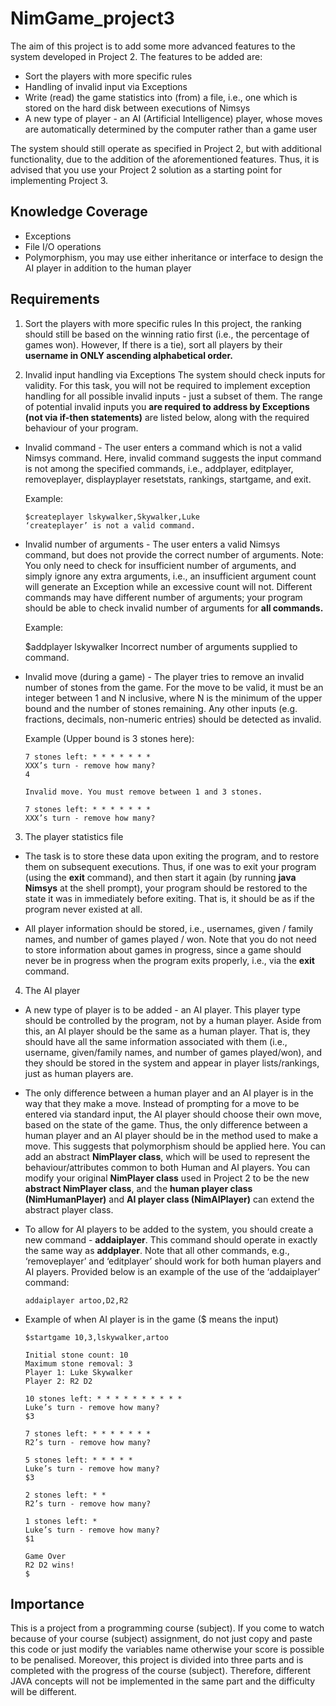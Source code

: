 # NimGame_project3
The aim of this project is to add some more advanced features to the system developed in Project 2. The features to be added are:
* Sort the players with more specific rules
* Handling of invalid input via Exceptions
* Write (read) the game statistics into (from) a file, i.e., one which is stored on the hard disk between executions of Nimsys
* A new type of player - an AI (Artificial Intelligence) player, whose moves are automatically determined by the computer rather than a game user

The system should still operate as specified in Project 2, but with additional functionality, due to the addition of the aforementioned features. Thus, it is advised that you use your Project 2 solution as a starting point for implementing Project 3.

## Knowledge Coverage
* Exceptions
* File I/O operations
* Polymorphism, you may use either inheritance or interface to design the AI player in addition to the human player

## Requirements
1. Sort the players with more specific rules
In this project, the ranking should still be based on the winning ratio first (i.e., the percentage of games won). However, If there is a tie), sort all players by their **username in ONLY ascending alphabetical order.**

2. Invalid input handling via Exceptions
The system should check inputs for validity. For this task, you will not be required to implement exception handling for all possible invalid inputs - just a subset of them. The range of potential invalid inputs you **are required to address by Exceptions (not via if-then statements)** are listed below, along with the required behaviour of your program.
  * Invalid command - The user enters a command which is not a valid Nimsys command. Here, invalid command suggests the input command is not among the specified commands, i.e., addplayer, editplayer, removeplayer, displayplayer resetstats, rankings, startgame, and exit.
  
    Example:
  
        $createplayer lskywalker,Skywalker,Luke
        ‘createplayer’ is not a valid command.
        
  * Invalid number of arguments - The user enters a valid Nimsys command, but does not provide the correct number of arguments. Note: You only need to check for insufficient number of arguments, and simply ignore any extra arguments, i.e., an insufficient argument count will generate an Exception while an excessive count will not. Different commands may have different number of arguments; your program should be able to check invalid number of arguments for **all commands.**

    Example:
      
      $addplayer lskywalker
      Incorrect number of arguments supplied to command.
      
* Invalid move (during a game) - The player tries to remove an invalid number of stones from the game. For the move to be valid, it must be an integer between 1 and N inclusive, where N is the minimum of the upper bound and the number of stones remaining. Any other inputs (e.g. fractions, decimals, non-numeric entries) should be detected as invalid.

    Example (Upper bound is 3 stones here):
      
      7 stones left: * * * * * * *
      XXX’s turn - remove how many?
      4
      
      Invalid move. You must remove between 1 and 3 stones.
      
      7 stones left: * * * * * * *
      XXX’s turn - remove how many?
      
3.  The player statistics file  
- The task is to store these data upon exiting the program, and to restore them on subsequent executions. Thus, if one was to exit your program (using the **exit** command), and then start it again (by running **java Nimsys** at the shell prompt), your program should be restored to the state it was in immediately before exiting. That is, it should be as if the program never existed at all.

- All player information should be stored, i.e., usernames, given / family names, and number of games played / won. Note that you do not need to store information about games in progress, since a game should never be in progress when the program exits properly, i.e., via the **exit** command.

4. The AI player
- A new type of player is to be added - an AI player. This player type should be controlled by the program, not by a human player. Aside from this, an AI player should be the same as a human player. That is, they should have all the same information associated with them (i.e., username, given/family names, and number of games played/won), and they should be stored in the system and appear in player lists/rankings, just as human players are.

- The only difference between a human player and an AI player is in the way that they make a move. Instead of prompting for a move to be entered via standard input, the AI player should choose their own move, based on the state of the game. Thus, the only difference between a human player and an AI player should be in the method used to make a move. This suggests that polymorphism should be applied here. You can add an abstract **NimPlayer class**, which will be used to represent the behaviour/attributes common to both Human and AI players. You can modify your original **NimPlayer class** used in Project 2 to be the new **abstract NimPlayer class**, and the **human player class (NimHumanPlayer)** and **AI player class (NimAIPlayer)** can extend the abstract player class.

- To allow for AI players to be added to the system, you should create a new command - **addaiplayer**. This command should operate in exactly the same way as **addplayer**. Note that all other commands, e.g., ‘removeplayer’ and ‘editplayer’ should work for both human players and AI players. Provided below is an example of the use of the ‘addaiplayer’ command:

      addaiplayer artoo,D2,R2

- Example of when AI player is in the game ($ means the input)

      $startgame 10,3,lskywalker,artoo

      Initial stone count: 10
      Maximum stone removal: 3
      Player 1: Luke Skywalker
      Player 2: R2 D2

      10 stones left: * * * * * * * * * *
      Luke’s turn - remove how many?
      $3

      7 stones left: * * * * * * *
      R2’s turn - remove how many?

      5 stones left: * * * * *
      Luke’s turn - remove how many?
      $3

      2 stones left: * *
      R2’s turn - remove how many?

      1 stones left: *
      Luke’s turn - remove how many?
      $1

      Game Over
      R2 D2 wins!
      $

## Importance
This is a project from a programming course (subject). If you come to watch because of your course (subject) assignment, do not just copy and paste this code or just modify the variables name otherwise your score is possible to be penalised. Moreover, this project is divided into three parts and is completed with the progress of the course (subject). Therefore, different JAVA concepts will not be implemented in the same part and the difficulty will be different.
